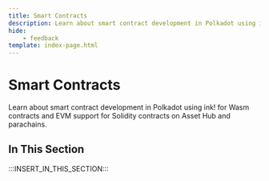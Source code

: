 ```yaml
---
title: Smart Contracts
description: Learn about smart contract development in Polkadot using ink! for Wasm contracts and EVM support for Solidity contracts on Asset Hub and parachains.
hide: 
    - feedback
template: index-page.html
---
```


# Smart Contracts

Learn about smart contract development in Polkadot using ink! for Wasm contracts and EVM support for Solidity contracts on Asset Hub and parachains.

## In This Section

:::INSERT_IN_THIS_SECTION:::
